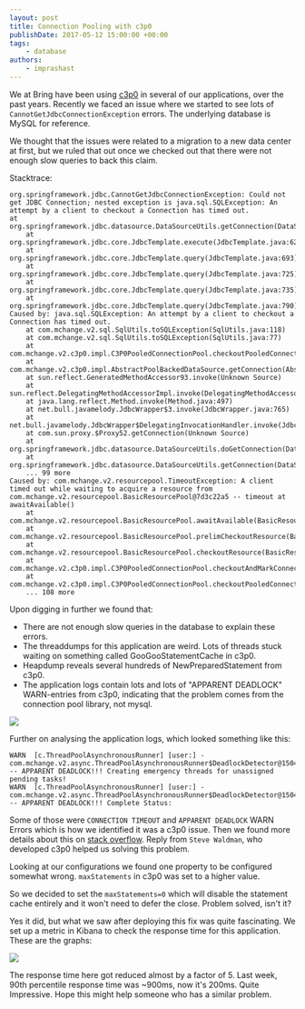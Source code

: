 ```yaml
---
layout: post
title: Connection Pooling with c3p0
publishDate: 2017-05-12 15:00:00 +00:00
tags: 
    - database
authors:
    - imprashast
---
```


We at Bring have been using [c3p0](http://www.mchange.com/projects/c3p0/) in several of our applications, over the past years. Recently we faced an issue where we started to see lots of `CannotGetJdbcConnectionException` errors. The underlying database is MySQL for reference.

We thought that the issues were related to a migration to a new data center at first, but we ruled that out once we checked out that there were not enough slow queries to back this claim.

Stacktrace:

```
org.springframework.jdbc.CannotGetJdbcConnectionException: Could not get JDBC Connection; nested exception is java.sql.SQLException: An attempt by a client to checkout a Connection has timed out.
at org.springframework.jdbc.datasource.DataSourceUtils.getConnection(DataSourceUtils.java:80)
	at org.springframework.jdbc.core.JdbcTemplate.execute(JdbcTemplate.java:628)
	at org.springframework.jdbc.core.JdbcTemplate.query(JdbcTemplate.java:693)
	at org.springframework.jdbc.core.JdbcTemplate.query(JdbcTemplate.java:725)
	at org.springframework.jdbc.core.JdbcTemplate.query(JdbcTemplate.java:735)
	at org.springframework.jdbc.core.JdbcTemplate.query(JdbcTemplate.java:790)
Caused by: java.sql.SQLException: An attempt by a client to checkout a Connection has timed out.
	at com.mchange.v2.sql.SqlUtils.toSQLException(SqlUtils.java:118)
	at com.mchange.v2.sql.SqlUtils.toSQLException(SqlUtils.java:77)
	at com.mchange.v2.c3p0.impl.C3P0PooledConnectionPool.checkoutPooledConnection(C3P0PooledConnectionPool.java:690)
	at com.mchange.v2.c3p0.impl.AbstractPoolBackedDataSource.getConnection(AbstractPoolBackedDataSource.java:140)
	at sun.reflect.GeneratedMethodAccessor93.invoke(Unknown Source)
	at sun.reflect.DelegatingMethodAccessorImpl.invoke(DelegatingMethodAccessorImpl.java:43)
	at java.lang.reflect.Method.invoke(Method.java:497)
	at net.bull.javamelody.JdbcWrapper$3.invoke(JdbcWrapper.java:765)
	at net.bull.javamelody.JdbcWrapper$DelegatingInvocationHandler.invoke(JdbcWrapper.java:285)
	at com.sun.proxy.$Proxy52.getConnection(Unknown Source)
	at org.springframework.jdbc.datasource.DataSourceUtils.doGetConnection(DataSourceUtils.java:111)
	at org.springframework.jdbc.datasource.DataSourceUtils.getConnection(DataSourceUtils.java:77)
	... 99 more
Caused by: com.mchange.v2.resourcepool.TimeoutException: A client timed out while waiting to acquire a resource from com.mchange.v2.resourcepool.BasicResourcePool@7d3c22a5 -- timeout at awaitAvailable()
	at com.mchange.v2.resourcepool.BasicResourcePool.awaitAvailable(BasicResourcePool.java:1467)
	at com.mchange.v2.resourcepool.BasicResourcePool.prelimCheckoutResource(BasicResourcePool.java:644)
	at com.mchange.v2.resourcepool.BasicResourcePool.checkoutResource(BasicResourcePool.java:554)
	at com.mchange.v2.c3p0.impl.C3P0PooledConnectionPool.checkoutAndMarkConnectionInUse(C3P0PooledConnectionPool.java:758)
	at com.mchange.v2.c3p0.impl.C3P0PooledConnectionPool.checkoutPooledConnection(C3P0PooledConnectionPool.java:685)
	... 108 more

```

Upon digging in further we found that:
 
- There are not enough slow queries in the database to explain these errors.
- The threaddumps for this application are weird. Lots of threads stuck waiting on something called GooGooStatementCache in c3p0.
- Heapdump reveals several hundreds of NewPreparedStatement from c3p0.
- The application logs contain lots and lots of "APPARENT DEADLOCK" WARN-entries from c3p0, indicating that the problem comes from the connection pool library, not mysql.

![](images/heap_dump_c3p0.png)

Further on analysing the application logs, which looked something like this:

```
WARN  [c.ThreadPoolAsynchronousRunner] [user:] - com.mchange.v2.async.ThreadPoolAsynchronousRunner$DeadlockDetector@15046d35 -- APPARENT DEADLOCK!!! Creating emergency threads for unassigned pending tasks!
WARN  [c.ThreadPoolAsynchronousRunner] [user:] - com.mchange.v2.async.ThreadPoolAsynchronousRunner$DeadlockDetector@15046d35 -- APPARENT DEADLOCK!!! Complete Status:

```

Some of those were `CONNECTION TIMEOUT` and `APPARENT DEADLOCK` WARN Errors which is how we identified it was a c3p0 issue. Then we found more details about this on [stack overflow](http://stackoverflow.com/questions/30952887/apparent-deadlock-c3p0-0-9-5-1-spring). Reply from `Steve Waldman`, who developed c3p0 helped us solving this problem.

Looking at our configurations we found one property to be configured somewhat wrong. `maxStatements` in c3p0 was set to a higher value.

So we decided to set the `maxStatements=0` which will disable the statement cache entirely and it won't need to defer the close. Problem solved, isn't it?

Yes it did, but what we saw after deploying this fix was quite fascinating. We set up a metric in Kibana to check the response time for this application. These are the graphs:

![](images/response_time_graphs_c3p0.png)

The response time here got reduced almost by a factor of 5. Last week, 90th percentile response time was ~900ms, now it's 200ms. Quite Impressive. Hope this might help someone who has a similar problem.

